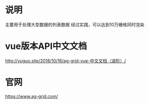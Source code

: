 # 说明
主要用于处理大型数据的列表数据
经过实践，可以达到10万栅格同时渲染


# vue版本API中文文档
http://yuguo.site/2018/10/16/ag-grid-vue-中文文档（进阶）/

# 官网
https://www.ag-grid.com/